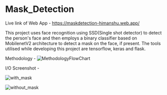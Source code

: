 # Mask_Detection

Live link of Web App - https://maskdetection-himanshu.web.app/

This project uses face recognition using SSD(Single shot detector) to detect the person's face and then employs a binary classifier based on MobilenetV2 architecture to  detect a mask on the face, if present.
The tools utilised while developing this project are tensorflow, keras and flask.

Methodology -
![MethodologyFlowChart](https://user-images.githubusercontent.com/65165890/133924204-b5ce330a-ba20-49cf-9ae8-ba8b4b5d9bec.jpg)

I/O Screenshot - 

![with_mask](https://user-images.githubusercontent.com/65165890/133924485-c824f241-1c05-4dc4-83ce-d93a4eefe763.png)

![without_mask](https://user-images.githubusercontent.com/65165890/133924495-d574b40e-2ee9-4f63-b48d-13d89dea3002.png)
